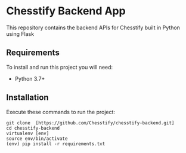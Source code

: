 **Chesstify Backend App**
===

This repository contains the backend APIs for Chesstify built in Python using Flask

**Requirements**
---
To install and run this project you will need:
-   Python 3.7+

**Installation**
---
Execute these commands to run the project:

	git clone  [https://github.com/Chesstify/chesstify-backend.git]
	cd chesstify-backend 
	virtualenv [env]
	source env/bin/activate
	(env) pip install -r requirements.txt
